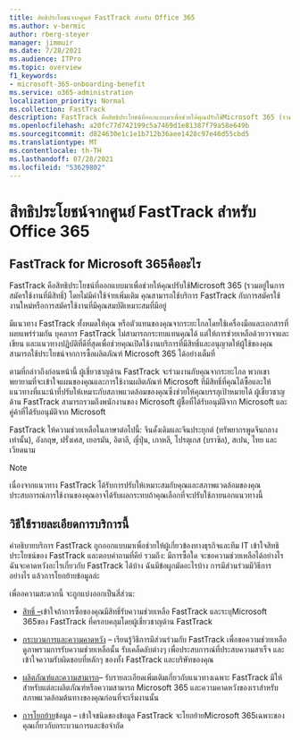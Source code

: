 ```yaml
---
title: สิทธิประโยชน์จากศูนย์ FastTrack สำหรับ Office 365
ms.author: v-bermic
author: rberg-steyer
manager: jimmuir
ms.date: 7/28/2021
ms.audience: ITPro
ms.topic: overview
f1_keywords:
- microsoft-365-onboarding-benefit
ms.service: o365-administration
localization_priority: Normal
ms.collection: FastTrack
description: FastTrack คือสิทธิประโยชน์ที่ออกแบบมาเพื่อช่วยให้คุณปรับใช้Microsoft 365 (รวมอยู่ในการสมัครใช้งานที่มีสิทธิ์) โดยไม่มีค่าใช้จ่ายเพิ่มเติม คุณสามารถใช้บริการ FastTrack กับการสมัครใช้งานใหม่หรือการสมัครใช้งานที่มีคุณสมบัติเหมาะสมที่มีอยู่
ms.openlocfilehash: a20fc77d742199c5a7469d1e81387f79a58e649b
ms.sourcegitcommit: d824630e1c1e1b712b36aee1428c97e46d55cbd5
ms.translationtype: MT
ms.contentlocale: th-TH
ms.lasthandoff: 07/28/2021
ms.locfileid: "53629802"
---
```

# <a name="fasttrack-center-benefit-for-microsoft-365"></a>สิทธิประโยชน์จากศูนย์ FastTrack สำหรับ Office 365

## <a name="what-is-fasttrack-for-microsoft-365"></a>FastTrack for Microsoft 365คืออะไร

FastTrack คือสิทธิประโยชน์ที่ออกแบบมาเพื่อช่วยให้คุณปรับใช้Microsoft 365 (รวมอยู่ในการสมัครใช้งานที่มีสิทธิ์) โดยไม่มีค่าใช้จ่ายเพิ่มเติม คุณสามารถใช้บริการ FastTrack กับการสมัครใช้งานใหม่หรือการสมัครใช้งานที่มีคุณสมบัติเหมาะสมที่มีอยู่

มีแนวทาง FastTrack ทั้งหมดให้คุณ หรือตัวแทนของคุณจากระยะไกลโดยใช้เครื่องมือและเอกสารที่เผยแพร่ร่วมกัน บุคลากร FastTrack ไม่สามารถกระทบแทนคุณได้ แต่ให้การช่วยเหลือด้วยวาจาและเขียน และแนวทางปฏิบัติที่ดีที่สุดเพื่อช่วยคุณเปิดใช้งานบริการที่มีสิทธิ์และอนุญาตให้ผู้ใช้ของคุณสามารถใช้ประโยชน์จากการซื้อผลิตภัณฑ์ Microsoft 365 ได้อย่างเต็มที่

ตามที่กล่าวถึงก่อนหน้านี้ ผู้เชี่ยวชาญด้าน FastTrack จะร่วมงานกับคุณจากระยะไกล พวกเขาพยายามที่จะเข้าใจแผนของคุณและการใช้งานผลิตภัณฑ์ Microsoft ที่มีสิทธิ์ที่คุณได้ซื้อและให้แนวทางที่แนะน้าที่ปรับให้เหมาะกับสภาพแวดล้อมของคุณซึ่งช่วยให้คุณบรรลุเป้าหมายได้ ผู้เชี่ยวชาญด้าน FastTrack สามารถรวมถึงพนักงานของ Microsoft ผู้ชื้อที่ได้รับอนุมัติจาก Microsoft และคู่ค้าที่ได้รับอนุมัติจาก Microsoft

FastTrack ให้ความช่วยเหลือในภาษาต่อไปนี้: จีนดั้งเดิมและจีนประยุกต์ (ทรัพยากรพูดจีนกลางเท่านั้น), อังกฤษ, ฝรั่งเศส, เยอรมัน, อิตาลี, ญี่ปุ่น, เกาหลี, โปรตุเกส (บราซิล), สเปน, ไทย และเวียดนาม

> [!NOTE]
> เนื่องจากแนวทาง FastTrack ได้รับการปรับให้เหมาะสมกับคุณและสภาพแวดล้อมของคุณ ประสบการณ์การใช้งานของคุณอาจได้รับผลกระทบถ้าคุณเลือกที่จะปรับใช้ภายนอกแนวทางนี้

## <a name="how-to-use-this-service-description"></a>วิธีใช้รายละเอียดการบริการนี้

คําอธิบายบริการ FastTrack ถูกออกแบบมาเพื่อช่วยให้ผู้เกี่ยวข้องทางธุรกิจและทีม IT เข้าใจสิทธิประโยชน์ของ FastTrack และตอบคําถามที่คีย์ รวมถึง: มีการซื้อใด จะขอความช่วยเหลือได้อย่างไร ฉันจะคาดหวังอะไรเกี่ยวกับ FastTrack ได้บ้าง ฉันมีข้อผูกมัดอะไรบ้าง การมีส่วนร่วมมีวิธีการอย่างไร แล้วการโยกย้ายข้อมูลล่ะ

เพื่ออความสะดวกนี้ จะถูกแบ่งออกเป็นสี่ส่วน:

  - [สิทธิ์ –](eligibility.md)เข้าใจถ้าการซื้อของคุณมีสิทธิ์รับความช่วยเหลือ FastTrack และระบุMicrosoft 365ของ FastTrack ที่ครอบคลุมโดยผู้เชี่ยวชาญด้าน FastTrack

  - [กระบวนการและความคาดหวัง](process-and-expectations.md) – เรียนรู้วิธีการมีส่วนร่วมกับ FastTrack เพื่อขอความช่วยเหลือ ดูภาพรวมการรับความช่วยเหลือนั้น รับเคล็ดลับต่างๆ เพื่อประสบการณ์ที่ประสบความสาเร็จ และเข้าใจความรับผิดชอบที่หลักๆ ของทั้ง FastTrack และบริษัทของคุณ

  - [ผลิตภัณฑ์และความสามารถ](products-and-capabilities.md)– รับรายละเอียดเพิ่มเติมเกี่ยวกับแนวทางเฉพาะ FastTrack มีให้สําหรับแต่ละผลิตภัณฑ์หรือความสามารถ Microsoft 365 และความคาดหวังของเราสําหรับสภาพแวดล้อมต้นทางของคุณก่อนที่จะเริ่มงานนั้น

  - [การโยกย้าย](data-migration.md)ข้อมูล – เข้าใจชนิดของข้อมูล FastTrack จะโยกย้ายMicrosoft 365เฉพาะของคุณเกี่ยวกับกระบวนการและข้อจํากัด

